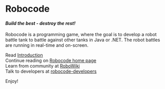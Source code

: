 # Robocode
#### *Build the best - destroy the rest!*

Robocode is a programming game, where the goal is to develop a robot battle tank to battle against other tanks in Java or .NET. The robot battles are running in real-time and on-screen.
  
Read [Introduction](http://robocode.sourceforge.net/docs/ReadMe.html)  
Continue reading on [Robocode home page](http://robocode.sourceforge.net/)  
Learn from community at [RoboWiki](http://robowiki.net/)  
Talk to developers at [robocode-developers](http://groups.google.com/group/robocode-developers)  

Enjoy!
